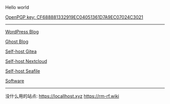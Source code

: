 Hello world

[OpenPGP key: CF688881332919EC04051361D7A9EC07024C3021](https://keys.openpgp.org/vks/v1/by-fingerprint/CF688881332919EC04051361D7A9EC07024C3021)

---

[WordPress Blog](https://blog.chenx221.cyou)

[Ghost Blog](https://iloli.one)

[Self-host Gitea](https://git.chenx221.cyou)

[Self-host Nextcloud](https://beta.chenx221.cyou)

[Self-host Seafile](https://hub.chenx221.cyou)

[Software](https://disk.chenx221.cyou/Software/)

---

没什么用的站点: https://locallhost.xyz https://rm-rf.wiki
